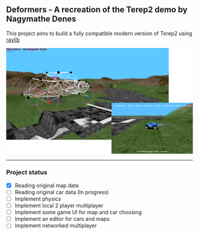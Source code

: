 ## Deformers - A recreation of the Terep2 demo by Nagymathe Denes

This project aims to build a fully compatible modern version of Terep2 using [raylib](https://www.raylib.com)

![Deformers screenshot](https://github.com/Zi9/Deformers/blob/master/media/image.png?raw=true)

___

### Project status
- [x] Reading original map data
- [ ] Reading original car data (In progress)
- [ ] Implement physics
- [ ] Implement local 2 player multiplayer
- [ ] Implement some game UI for map and car choosing
- [ ] Implement an editor for cars and maps
- [ ] Implement networked multiplayer